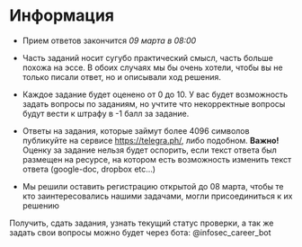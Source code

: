 # Информация

- Прием ответов закончится *09 марта в 08:00*
- Часть заданий носит сугубо практический смысл, часть больше похожа на
  эссе. В обоих случаях мы бы очень хотели, чтобы вы не только писали
  ответ, но и описывали ход решения.
- Каждое задание будет оценено от 0 до 10. У вас будет
  возможность задать вопросы по заданиям, но учтите что некорректные
  вопросы будут вести к штрафу в -1 балл за задание.
- Ответы на задания, которые займут более 4096 символов публикуйте на сервисе  https://telegra.ph/, либо подобном. 
**Важно!**
Оценку за задание нельзя будет оспорить, если текст ответа был размещен на ресурсе, на котором есть возможность изменить текст ответа (google-doc, dropbox etc...)
   
- Мы решили оставить регистрацию открытой до 08 марта, чтобы те кто заинтересовались нашими задачами, могли присоединиться к их решению

Получить, сдать задания, узнать текущий статус проверки, а так же задать свои вопросы можно будет через бота: @infosec_career_bot

